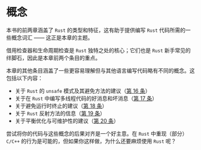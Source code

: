 # 概念

本书的前两章涵盖了 `Rust` 的类型和特征，这有助于提供编写 `Rust` 代码所需的一些概念词汇 —— 这正是本章的主题。

借用检查器和生命周期检查是 `Rust` 独特之处的核心；它们也是 `Rust` 新手常见的绊脚石，因此是本章前两个条目的重点。

本章的其他条目涵盖了一些更容易理解但与其他语言编写代码略有不同的概念。这包括以下内容：
- 关于 `Rust` 的 `unsafe` 模式及其避免方法的建议（[第 16 条]）
- 关于在 `Rust` 中编写多线程代码的好消息和坏消息（[第 17 条]）
- 关于避免运行时终止的建议（[第 18 条]）
- 关于 `Rust` 反射方法的信息（[第 19 条]）
- 关于平衡优化与可维护性的建议（[第 20 条]）

尝试将你的代码与这些概念的后果对齐是一个好主意。在 `Rust` 中重现（部分）`C/C++` 的行为是可能的，但如果你这样做，为什么还要麻烦使用 `Rust` 呢？

<!-- 参考链接 -->

[第 16 条]: https://www.lurklurk.org/effective-rust/unsafe.html
[第 17 条]: https://www.lurklurk.org/effective-rust/deadlock.html
[第 18 条]: https://www.lurklurk.org/effective-rust/panic.html
[第 19 条]: https://www.lurklurk.org/effective-rust/reflection.html
[第 20 条]: https://www.lurklurk.org/effective-rust/optimize.html
